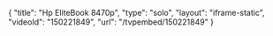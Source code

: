 {
    "title": "Hp EliteBook 8470p",
    "type": "solo",
    "layout": "iframe-static",
    "videoId": "150221849",
    "url": "\/tvpembed\/150221849"
}
